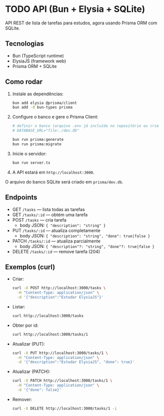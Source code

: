 # TODO API (Bun + Elysia + SQLite)

API REST de lista de tarefas para estudos, agora usando Prisma ORM com SQLite.

## Tecnologias
- Bun (TypeScript runtime)
- ElysiaJS (framework web)
- Prisma ORM + SQLite

## Como rodar
1. Instale as dependências:
   ```bash
   bun add elysia @prisma/client
   bun add -d bun-types prisma
   ```
2. Configure o banco e gere o Prisma Client:
   ```bash
   # definir o banco (arquivo .env já incluído no repositório ou crie um)
   # DATABASE_URL="file:./dev.db"

   bun run prisma:generate
   bun run prisma:migrate
   ```
3. Inicie o servidor:
   ```bash
   bun run server.ts
   ```
4. A API estará em `http://localhost:3000`.

O arquivo do banco SQLite será criado em `prisma/dev.db`.

## Endpoints
- GET `/tasks` — lista todas as tarefas
- GET `/tasks/:id` — obtém uma tarefa
- POST `/tasks` — cria tarefa
  - body JSON: `{ "description": "string" }`
- PUT `/tasks/:id` — atualiza completamente
  - body JSON: `{ "description": "string", "done": true|false }`
- PATCH `/tasks/:id` — atualiza parcialmente
  - body JSON: `{ "description"?: "string", "done"?: true|false }`
- DELETE `/tasks/:id` — remove tarefa (204)

## Exemplos (curl)
- Criar:
  ```bash
  curl -X POST http://localhost:3000/tasks \
    -H "Content-Type: application/json" \
    -d '{"description":"Estudar ElysiaJS"}'
  ```
- Listar:
  ```bash
  curl http://localhost:3000/tasks
  ```
- Obter por id:
  ```bash
  curl http://localhost:3000/tasks/1
  ```
- Atualizar (PUT):
  ```bash
  curl -X PUT http://localhost:3000/tasks/1 \
    -H "Content-Type: application/json" \
    -d '{"description":"Estudar ElysiaJS", "done": true}'
  ```
- Atualizar (PATCH):
  ```bash
  curl -X PATCH http://localhost:3000/tasks/1 \
    -H "Content-Type: application/json" \
    -d '{"done": false}'
  ```
- Remover:
  ```bash
  curl -X DELETE http://localhost:3000/tasks/1 -i
  ```
